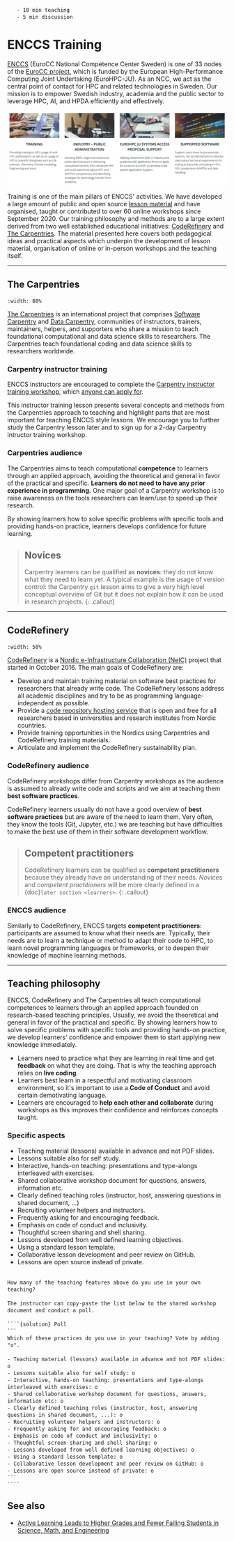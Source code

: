 ```{instructor-note}
   - 10 min teaching
   - 5 min discussion
```   

# ENCCS Training

[ENCCS](https://enccs.se/) (EuroCC National Competence Center Sweden) is one of 33 
nodes of the [EuroCC project](https://www.eurocc-access.eu/), which is funded by the 
European High-Performance Computing Joint Undertaking (EuroHPC-JU). As an NCC, we act as the central point of contact for HPC and related technologies in Sweden.
Our mission is to empower Swedish industry, academia and the public sector to leverage HPC, AI, and HPDA efficiently and effectively. 

![ENCCS pillars](img/about_enccs.png)

Training is one of the main pillars of ENCCS' activities. We have developed a large amount of 
public and open source [lesson material](https://enccs.se/lessons/) and have organised, taught or contributed to over 60 
online workshops since September 2020. 
Our training philosophy and methods are to a large extent derived from two well established 
educational initiatives: [CodeRefinery](https://coderefinery.org/) and [The Carpentries](https://carpentries.org/). The material presented here covers both pedagogical ideas and practical 
aspects which underpin the development of lesson material, organisation of online or in-person 
workshops and the teaching itself.


---

## The Carpentries

```{figure} img/TheCarpentries.png
:width: 80%
```

[The Carpentries](https://carpentries.org/) is an international project that comprises [Software Carpentry](https://software-carpentry.org/) and [Data Carpentry](https://datacarpentry.org/), 
communities of instructors, trainers, maintainers, helpers, and supporters who share a mission to 
teach foundational computational and data science skills to researchers. The Carpentries teach 
foundational coding and data science skills to researchers worldwide.

### Carpentry instructor training

ENCCS instructors are encouraged to complete the
[Carpentry instructor training workshop](https://carpentries.github.io/instructor-training/), which
[anyone can apply for](https://carpentries.org/become-instructor/).

This instructor training lesson presents several concepts and methods from the Carpentries 
approach to teaching and highlight parts that are most important for teaching ENCCS style lessons.
We encourage you to further study the Carpentry lesson later and to sign up for a 2-day Carpentry
intructor training workshop.

### Carpentries audience

The Carpentries aims to teach computational **competence** to learners through an applied approach, avoiding the theoretical and general in favor of the practical and specific.
**Learners do not need to have any prior experience in programming.**  One major goal of a Carpentry workshop is to raise awareness on the tools researchers can learn/use to speed up their research.

By showing learners how to solve specific problems with specific tools and providing hands-on practice, learners develops confidence for future learning.

> ## Novices
> Carpentry learners can be qualified as **novices**: they do not know what they need to learn yet. A typical example is the usage of version control: the Carpentry `git` lesson aims to give a very high level conceptual overview of Git but it does not explain how it can be used in research projects.
{: .callout}

---

## CodeRefinery

```{figure} img/logo-color-3d-cropped.png
:width: 50%
```

[CodeRefinery](https://coderefinery.org/) is a [Nordic e-Infrastructure Collaboration (NeIC)](https://neic.no/) project that started in October 2016.
The main goals of CodeRefinery are:
- Develop and maintain training material on software best practices for researchers that already write code. The CodeRefinery lessons address all academic disciplines and try to be as programming language-independent as possible.
- Provide a [code repository hosting service](https://coderefinery.org/repository/) that is open and free for all researchers based in universities and research institutes from Nordic countries.
- Provide training opportunities in the Nordics using Carpentries and CodeRefinery training materials.
- Articulate and implement the CodeRefinery sustainability plan.

### CodeRefinery audience

CodeRefinery workshops differ from Carpentry workshops as the audience is assumed to already write code and scripts and we aim at teaching them **best software practices**.

CodeRefinery learners usually do not have a good overview of **best software practices** but are aware of the need to learn them. Very often, they know the tools (Git, Jupyter, etc.) we are teaching but have difficulties to make the best use of them in their software development workflow.

> ## Competent practitioners
> CodeRefinery learners can be qualified as **competent practitioners** because they already have an understanding of their needs.
> *Novices* and *competent practitioners* will be more clearly defined in a {doc}`later section <learners>`.
{: .callout}

### ENCCS audience

Similarly to CodeRefinery, ENCCS targets **competent practitioners**: participants are assumed 
to know what their needs are. Typically, their needs are to learn a technique or method to adapt 
their code to HPC, to learn novel programming languages or frameworks, or to deepen their knowledge 
of machine learning methods.

---

## Teaching philosophy

ENCCS, CodeRefinery and The Carpentries all teach computational competences to learners through 
an applied approach founded on research-based teaching principles.
Usually, we avoid the theoretical and general in favor of the practical and specific. By 
showing learners how to solve specific problems with specific tools and providing hands-on 
practice, we develop learners’ confidence and empower them to start applying new knowledge 
immediately.

- Learners need to practice what they are learning in real time and get **feedback** on what they are doing. That is why the teaching approach relies on **live coding**.
- Learners best learn in a respectful and motivating classroom environment, so it's important to use a **Code of Conduct** and avoid certain demotivating language. 
- Learners are encouraged to **help each other and collaborate** during workshops as this improves their confidence and reinforces concepts taught.


### Specific aspects 

- Teaching material (lessons) available in advance and not PDF slides.
- Lessons suitable also for self study.
- Interactive, hands-on teaching: presentations and type-alongs interleaved with exercises.
- Shared collaborative workshop document for questions, answers, information etc.
- Clearly defined teaching roles (instructor, host, answering questions in shared document, ...)
- Recruiting volunteer helpers and instructors.
- Frequently asking for and encouraging feedback.
- Emphasis on code of conduct and inclusivity.
- Thoughtful screen sharing and shell sharing.
- Lessons developed from well defined learning objectives.
- Using a standard lesson template.
- Collaborative lesson development and peer review on GitHub.
- Lessons are open source instead of private.

`````{challenge} How common are these practices?

How many of the teaching features above do you use in your own teaching? 

The instructor can copy-paste the list below to the shared workshop document and conduct a poll. 

````{solution} Poll
```
Which of these practices do you use in your teaching? Vote by adding "o".

- Teaching material (lessons) available in advance and not PDF slides: o
- Lessons suitable also for self study: o
- Interactive, hands-on teaching: presentations and type-alongs interleaved with exercises: o
- Shared collaborative workshop document for questions, answers, information etc: o
- Clearly defined teaching roles (instructor, host, answering questions in shared document, ...): o
- Recruiting volunteer helpers and instructors: o
- Frequently asking for and encouraging feedback: o
- Emphasis on code of conduct and inclusivity: o
- Thoughtful screen sharing and shell sharing: o
- Lessons developed from well defined learning objectives: o
- Using a standard lesson template: o
- Collaborative lesson development and peer review on GitHub: o
- Lessons are open source instead of private: o
```
````
`````

## See also

- [Active Learning Leads to Higher Grades and Fewer Failing Students in Science, Math, and Engineering](https://www.wired.com/2014/05/empzeal-active-learning/)
